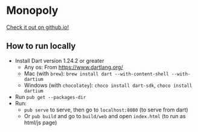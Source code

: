 # Monopoly
[Check it out on github.io!](https://danielchurch.github.io/dart/Monopoly/build/web/)
## How to run locally
 - Install Dart version 1.24.2 or greater
   - Any os: From https://www.dartlang.org/
   - Mac (with `brew`): `brew install dart --with-content-shell --with-dartium`
   - Windows (with `chocolatey`): `choco install dart-sdk`, `choco install dartium`
 - Run `pub get --packages-dir`
 - Run:
   - `pub serve` to serve, then go to `localhost:8080` (to serve from dart)
   - Or `pub build` and go to `build/web` and open `index.html` (to run as html/js page)
